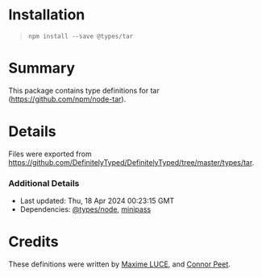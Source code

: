 # Installation
> `npm install --save @types/tar`

# Summary
This package contains type definitions for tar (https://github.com/npm/node-tar).

# Details
Files were exported from https://github.com/DefinitelyTyped/DefinitelyTyped/tree/master/types/tar.

### Additional Details
 * Last updated: Thu, 18 Apr 2024 00:23:15 GMT
 * Dependencies: [@types/node](https://npmjs.com/package/@types/node), [minipass](https://npmjs.com/package/minipass)

# Credits
These definitions were written by [Maxime LUCE](https://github.com/SomaticIT), and [Connor Peet](https://github.com/connor4312).
